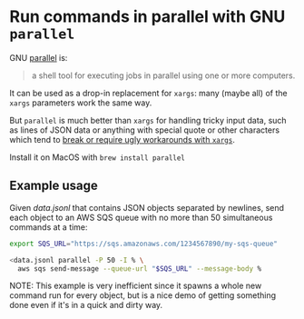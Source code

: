 # Run commands in parallel with GNU `parallel`

GNU [parallel](https://www.gnu.org/software/parallel/) is:

> a shell tool for executing jobs in parallel using one or more computers.

It can be used as a drop-in replacement for `xargs`: many (maybe all) of the
`xargs` parameters work the same way.

But `parallel` is much better than `xargs` for handling tricky input data, such
as lines of JSON data or anything with special quote or other characters which
tend to [break or require ugly workarounds with `xargs`][so-xargs-hacks].

Install it on MacOS with `brew install parallel`

## Example usage

Given *data.jsonl* that contains JSON objects separated by newlines, send each
object to an AWS SQS queue with no more than 50 simultaneous commands at a time:

```sh
export SQS_URL="https://sqs.amazonaws.com/1234567890/my-sqs-queue"

<data.jsonl parallel -P 50 -I % \
  aws sqs send-message --queue-url "$SQS_URL" --message-body %
```

NOTE: This example is very inefficient since it spawns a whole new command run
for every object, but is a nice demo of getting something done even if it's in
a quick and dirty way.

[so-xargs-hacks]: https://unix.stackexchange.com/questions/38148/why-does-xargs-strip-quotes-from-input
